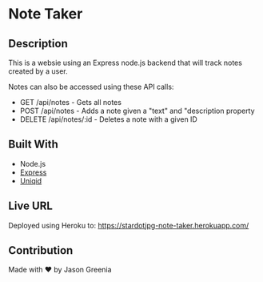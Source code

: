 # Note Taker

## Description
This is a websie using an Express node.js backend that will track notes created by a user. 

Notes can also be accessed using these API calls:
* GET /api/notes - Gets all notes
* POST /api/notes - Adds a note given a "text" and "description property
* DELETE /api/notes/:id - Deletes a note with a given ID

## Built With
* Node.js
* [Express](https://www.npmjs.com/package/express)
* [Uniqid](https://www.npmjs.com/package/uniqid)

## Live URL
Deployed using Heroku to: https://stardotjpg-note-taker.herokuapp.com/

## Contribution
Made with ❤️ by Jason Greenia
